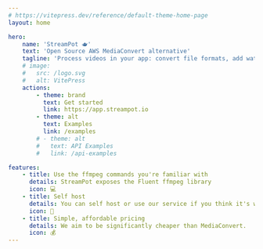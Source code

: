 ```yaml
---
# https://vitepress.dev/reference/default-theme-home-page
layout: home

hero:
    name: 'StreamPot 🫖'
    text: 'Open Source AWS MediaConvert alternative'
    tagline: 'Process videos in your app: convert file formats, add watermarks, make clips. And much more.'
    # image:
    #   src: /logo.svg
    #   alt: VitePress
    actions:
        - theme: brand
          text: Get started
          link: https://app.streampot.io
        - theme: alt
          text: Examples
          link: /examples
        # - theme: alt
        #   text: API Examples
        #   link: /api-examples

features:
    - title: Use the ffmpeg commands you're familiar with
      details: StreamPot exposes the Fluent ffmpeg library
      icon: 💻
    - title: Self host
      details: You can self host or use our service if you think it's worth it.
      icon: 🚀
    - title: Simple, affordable pricing
      details: We aim to be significantly cheaper than MediaConvert.
      icon: 💰
---
```

